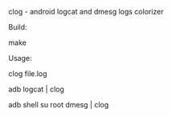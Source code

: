 clog - android logcat and dmesg logs colorizer


Build:

make


Usage:

clog file.log

adb logcat | clog

adb shell su root dmesg | clog
